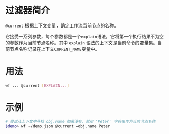 # 过滤器简介

`@current` 根据上下文变量，确定工作流当前节点的名称。

它接受一系列参数，每个参数都是一个`explain`语法，它将第一个执行结果不为空的参数作为当前节点名称。其中 `explain` 语法的上下文是当前命令的变量集。当前节点名称记录在上下文`CURRENT_NAME`变量中。

# 用法

```bash
wf ... @current [EXPLAIN...]
```

# 示例

```bash
# 尝试从上下文中寻找 obj.name 如果没有，就用 'Peter' 字符串作为当前节点名称
$demo> wf ~/demo.json @current =obj.name Peter
```
